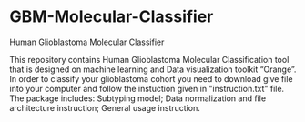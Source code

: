 # GBM-Molecular-Classifier
Human Glioblastoma Molecular Classifier

This repository contains Human Glioblastoma Molecular Classification tool that is designed on machine learning and Data visualization toolkit “Orange”.
In order to classify your glioblastoma cohort you need to download give file into your computer and follow the instuction given in "instruction.txt" file.
The package includes:
Subtyping model;
Data normalization and file architecture instruction;
General usage instruction.
